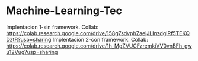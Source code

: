 # Machine-Learning-Tec
Implentacion 1-sin framework. Collab: https://colab.research.google.com/drive/158g7sdvphZaejJLInzdgIRf5TEKQDztR?usp=sharing
Implentacion 2-con framework. Collab: https://colab.research.google.com/drive/1h_MgZVUCFzremkiVV0vnBFh_gwu12Vug?usp=sharing
